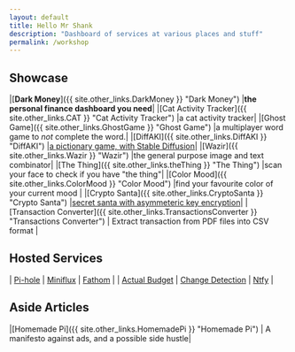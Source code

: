 ```yaml
---
layout: default
title: Hello Mr Shank
description: "Dashboard of services at various places and stuff"
permalink: /workshop
---
```


## Showcase

|[**Dark Money**]({{ site.other_links.DarkMoney }} "Dark Money")        |**the personal finance dashboard you need**|
|[Cat Activity Tracker]({{ site.other_links.CAT }} "Cat Activity Tracker")        |a cat activity tracker|
|[Ghost Game]({{ site.other_links.GhostGame }} "Ghost Game")        |a multiplayer word game to _not_ complete the word.|
|[DiffAKI]({{ site.other_links.DiffAKI }} "DiffAKI")                |[a pictionary game, with Stable Diffusion](https://knhash.in/blog/i-also-want-to-do-something-with-stable-diffusion "[diffAKI]")|
|[Wazir]({{ site.other_links.Wazir }} "Wazir")                      |the general purpose image and text combinator|
|[The Thing]({{ site.other_links.theThing }} "The Thing")           |scan your face to check if you have "the thing"|
|[Color Mood]({{ site.other_links.ColorMood }} "Color Mood")        |find your favourite color of your current mood |
|[Crypto Santa]({{ site.other_links.CryptoSanta }} "Crypto Santa")  |[secret santa with asymmeteric key encryption](https://knhash.in/blog/crypto-santa)|
| [Transaction Converter]({{ site.other_links.TransactionsConverter }} "Transactions Converter")      | Extract transaction from PDF files into CSV format |

## Hosted Services

| [Pi-hole](https://pi.knhash.in/admin) | [Miniflux](https://rss.knhash.in) | [Fathom](https://fathom.knhash.in) | 
| [Actual Budget](https://actual.knhash.in) | [Change Detection](https://changedetection.knhash.in/) | [Ntfy](https://ntfy.knhash.in/)  | 

## Aside Articles

|[Homemade Pi]({{ site.other_links.HomemadePi }} "Homemade Pi") | A manifesto against ads, and a possible side hustle|
